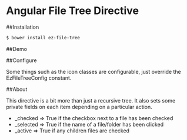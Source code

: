 Angular File Tree Directive
===========================

##Installation

```bash
$ bower install ez-file-tree
```

##Demo

##Configure

Some things such as the icon classes are configurable, just override the EzFileTreeConfig constant.

##About

This directive is a bit more than just a recursive tree. It also sets some private 
fields on each item depending on a particular action.

- _checked => True if the checkbox next to a file has been checked
- _selected => True if the name of a file/folder has been clicked
- _active => True if any children files are checked


